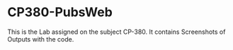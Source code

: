 # CP380-PubsWeb

This is the Lab assigned on the subject CP-380. 
It contains Screenshots of Outputs with the code.

